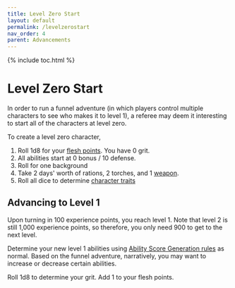 ```yaml
---
title: Level Zero Start
layout: default
permalink: /levelzerostart
nav_order: 4
parent: Advancements
---
```

{% include toc.html %}

# Level Zero Start

In order to run a funnel adventure (in which players control multiple characters to see who makes it to level 1), a referee may deem it interesting to start all of the characters at level zero. 

To create a level zero character,

1. Roll 1d8 for your [flesh points](Damage#Damage). You have 0 grit.
2. All abilities start at 0 bonus / 10 defense. 
3. Roll for one background
4. Take 2 days' worth of rations, 2 torches, and 1 [weapon](MartialGear). 
5. Roll all dice to determine [character traits](charactercreation#6.%20Traits)

## Advancing to Level 1

Upon turning in 100 experience points, you reach level 1. Note that level 2 is still 1,000 experience points, so therefore, you only need 900 to get to the next level.

Determine your new level 1 abilities using [Ability Score Generation rules](charactercreation#1.%20Ability%20Score%20Generation) as normal. Based on the funnel adventure, narratively, you may want to increase or decrease certain abilities. 

Roll 1d8 to determine your grit. Add 1 to your flesh points.
